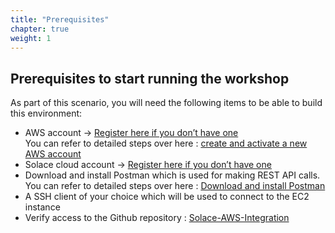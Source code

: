 ```yaml
---
title: "Prerequisites"
chapter: true
weight: 1
---
```


## Prerequisites to start running the workshop

As part of this scenario, you will need the following items to be able to build this environment:

* AWS account -> [Register here if you don’t have one](https://portal.aws.amazon.com/billing/signup#/start) \
  You can refer to detailed steps over here : [create and activate a new AWS account](https://repost.aws/knowledge-center/create-and-activate-aws-account)
* Solace cloud account -> [Register here if you don’t have one](https://console.solace.cloud/login/new-account?product=event-streaming)
* Download and install Postman which is used for making REST API calls. \
  You can refer to detailed steps over here : [Download and install Postman](https://www.postman.com/downloads/)
* A SSH client of your choice which will be used to connect to the EC2 instance
* Verify access to the Github repository : [Solace-AWS-Integration](https://github.com/SolaceLabs/solace-aws-integration) 
